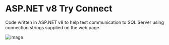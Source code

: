 # ASP.NET v8 Try Connect
Code written in ASP.NET v8 to help test communication to SQL Server using connection strings supplied on the web page.


![image](https://github.com/user-attachments/assets/ac56cd3a-8f84-4b7c-ab3a-0170a0407e38)

